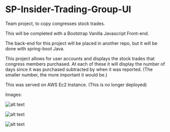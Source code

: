 # SP-Insider-Trading-Group-UI
Team project, to copy congresses stock trades.

This will be completed with a Bootstrap Vanilla Javascript Front-end. 

The back-end for this project will be placed in another repo, but it will be done with spring-boot Java.

This project allows for user accounts and displays the stock trades that congress members purchased. At each of these it will display the number of days since it was purchased subtracted by when it was reported. (The smaller number, the more important it would be.)

This was served on AWS Ec2 Instance. (This is no longer deployed)


Images:

![alt text](https://github.com/DMuld/SP-Insider-Trading-Group-UI/blob/main/images/../../../../../../../images/mainPage.png?raw=true)

![alt text](https://github.com/DMuld/SP-Insider-Trading-Group-UI/blob/main/images/../../../../../../../images/favoritesPage.png?raw=true)

![alt text](https://github.com/DMuld/SP-Insider-Trading-Group-UI/blob/main/images/../../../../../../../images/loggedIn.png?raw=true)